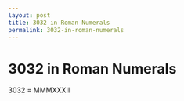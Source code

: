 ```yaml
---
layout: post
title: 3032 in Roman Numerals
permalink: 3032-in-roman-numerals
---
```


# 3032 in Roman Numerals

3032 = MMMXXXII

